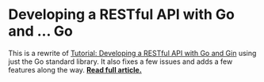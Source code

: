 
# Developing a RESTful API with Go and ... Go

This is a rewrite of [Tutorial: Developing a RESTful API with Go and Gin](https://golang.org/doc/tutorial/web-service-gin) using just the Go standard library. It also fixes a few issues and adds a few features along the way. [**Read full article.**](https://benhoyt.com/writings/web-service-stdlib/)

